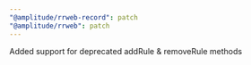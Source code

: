 ```yaml
---
"@amplitude/rrweb-record": patch
"@amplitude/rrweb": patch
---
```


Added support for deprecated addRule & removeRule methods

